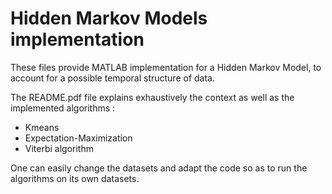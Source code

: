 # Hidden Markov Models implementation

These files provide MATLAB implementation for a Hidden Markov Model, to account for a possible temporal structure of data.

The README.pdf file explains exhaustively the context as well as the implemented algorithms :

- Kmeans
- Expectation-Maximization
- Viterbi algorithm

One can easily change the datasets and adapt the code so as to run the algorithms on its own datasets.
